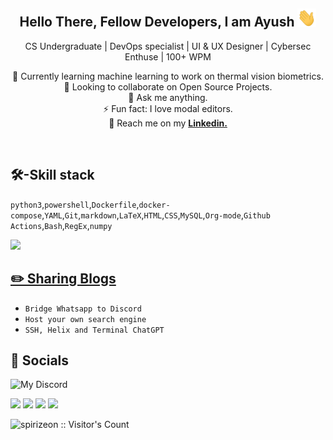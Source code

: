 <div align="center">
  <h2>Hello There, Fellow Developers, I am Ayush <img src="https://raw.githubusercontent.com/ABSphreak/ABSphreak/master/gifs/Hi.gif" width="30px"></h2>
  
<div align="center">

CS Undergraduate | DevOps specialist | UI & UX Designer | Cybersec Enthuse | 100+ WPM

</div>

</div>

<div align="center">
    
🔭 Currently learning machine learning to work on thermal vision biometrics.<br>👯 Looking to collaborate on Open Source Projects.<br>💬 Ask me anything. <br>⚡ Fun fact: I love modal editors. <br> &#128231; Reach me on my <a href="https://www.linkedin.com/in/ayush-dutta-422a08289/"><b>Linkedin.</b></a>
</div>
<br>

## 🛠-Skill stack

`python3`,`powershell`,`Dockerfile`,`docker-compose`,`YAML`,`Git`,`markdown`,`LaTeX`,`HTML`,`CSS`,`MySQL`,`Org-mode`,`Github Actions`,`Bash`,`RegEx`,`numpy` 


![](http://github-profile-summary-cards.vercel.app/api/cards/profile-details?username=spirizeon&theme=gruvbox)


## <a href="https://zyree.hashnode.dev">✏️ Sharing Blogs</a>
+ `Bridge Whatsapp to Discord`
+ `Host your own search engine`
+ `SSH, Helix and Terminal ChatGPT`

## 🏀 Socials

![My Discord](https://discord-readme-badge.vercel.app/api?id=1031196479337013338)

<a href="https://leetcode.com/Spirizeon/"><img src="https://img.shields.io/badge/LeetCode-000000?style=for-the-badge&logo=LeetCode&logoColor=#d16c06" /></a>
<a href="https://dribbble.com/Zeta"><img src="https://img.shields.io/badge/Dribbble-EA4C89?style=for-the-badge&logo=dribbble&logoColor=white"/></a>
<a href="https://zyree.hashnode.dev"><img src="https://img.shields.io/badge/Hashnode-2962FF?style=for-the-badge&logo=hashnode&logoColor=white)" /></a>
<a href="https://hackerrank.com/spirizeon"><img src="https://img.shields.io/badge/-Hackerrank-2EC866?style=for-the-badge&logo=HackerRank&logoColor=black"/></a>


<img src="https://profile-counter.glitch.me/{spirizeon}/count.svg" alt="spirizeon :: Visitor's Count" />  

